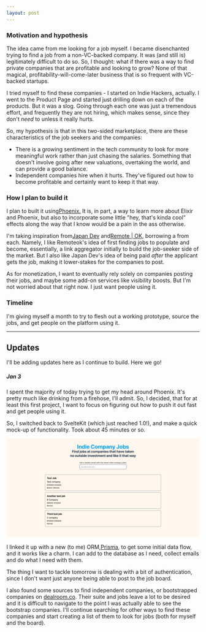 ```yaml
---
layout: post
---
```


### Motivation and hypothesis
The idea came from me looking for a job myself. I became disenchanted trying to find a job from a non-VC-backed company. It was (and still is) legitimately difficult to do so. So, I thought: what if there was a way to find private companies that are profitable and looking to grow? None of that magical, profitability-will-come-later business that is so frequent with VC-backed startups. 

I tried myself to find these companies - I started on Indie Hackers, actually. I went to the Product Page and started just drilling down on each of the products. But it was a slog. Going through each one was just a tremendous effort, and frequently they are not hiring, which makes sense, since they don't *need* to unless it really hurts. 

So, my hypothesis is that in this two-sided marketplace, there are these characteristics of the job seekers and the companies:
* There is a growing sentiment in the tech community to look for more meaningful work rather than just chasing the salaries. Something that doesn't involve going after new valuations, overtaking the world, and can provide a good balance.
* Independent companies hire when it hurts. They've figured out how to become profitable and certainly want to keep it that way. 

### How I plan to build it

I plan to built it using[Phoenix.](https://phoenixproject.org) It is, in part, a way to learn more about Elixir and Phoenix, but also to incorporate some little "hey, that's kinda cool" effects along the way that I know would be a pain in the ass otherwise. 

I'm taking inspiration from[Japan Dev](https://japan-dev.com) and[Remote \| OK](https://remoteok.com), borrowing a from each. Namely, I like Remoteok's idea of first finding jobs to populate and become, essentially, a link aggregator initially to build the job-seeker side of the market. But I also like Japan Dev's idea of being paid _after_ the applicant gets the job, making it lower-stakes for the companies to post. 

As for monetization, I want to eventually rely solely on companies posting their jobs, and maybe some add-on services like visibility boosts. But I'm not worried about that right now. I just want people using it. 

### Timeline

I'm giving myself a month to try to flesh out a working prototype, source the jobs, and get people on the platform using it. 

---

## Updates

I'll be adding updates here as I continue to build. Here we go!

##### Jan 3

I spent the majority of today trying to get my head around Phoenix. It's pretty much like drinking from a firehose, I'll admit. So, I decided, that for at least this first project, I want to focus on figuring out how to push it out fast and get people using it. 

So, I switched back to SvelteKit (which just reached 1.0!), and make a quick mock-up of functionality. Took about 45 minutes or so. 

![Indie Comp Screenshot](/assets/images/indiecompjobs/screenshot-2023-01-03.png)

I linked it up with a new (to me) ORM,[Prisma](https://www.prisma.io), to get some initial data flow, and it works like a charm. I can add to the database as I need, collect emails and do what I need with them. 

The thing I want to tackle tomorrow is dealing with a bit of authentication, since I don't want just anyone being able to post to the job board. 

I also found some sources to find independent companies, or bootstrapped companies on [dealroom.co](https://dealroom.co). Their suite and jobs leave a lot to be desired and it is difficult to navigate to the point I was actually able to see the bootstrap companies. I'll continue searching for other ways to find these companies and start creating a list of them to look for jobs (both for myself and the board).


